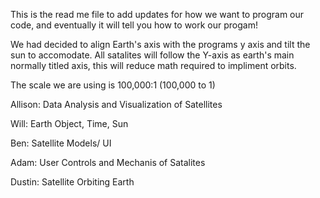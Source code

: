 This is the read me file to add updates for how we want to program our code, and eventually it will tell you how to work our progam!

We had decided to align Earth's axis with the programs y axis and tilt the sun to accomodate. All satalites will follow the Y-axis as earth's main normally titled axis, this will reduce math required to impliment orbits.

The scale we are using is 100,000:1 (100,000 to 1)

Allison: Data Analysis and Visualization of Satellites

Will: Earth Object, Time, Sun

Ben: Satellite Models/ UI

Adam: User Controls and Mechanis of Satalites

Dustin: Satellite Orbiting Earth
